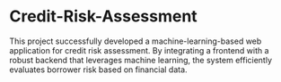 # Credit-Risk-Assessment
This project successfully developed a machine-learning-based web application for credit risk assessment. By integrating a frontend with a robust backend that leverages machine learning, the system efficiently evaluates borrower risk based on financial data.
